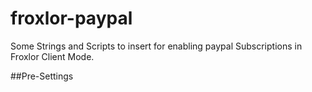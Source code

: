 # froxlor-paypal
Some Strings and Scripts to insert for enabling paypal Subscriptions in Froxlor Client Mode.


##Pre-Settings
